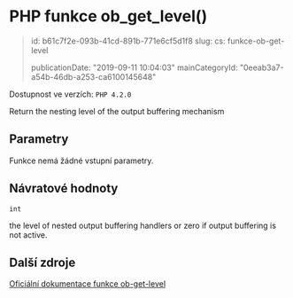 PHP funkce ob_get_level()
=========================

> id: b61c7f2e-093b-41cd-891b-771e6cf5d1f8
> slug:
> 	cs: funkce-ob-get-level
>
> publicationDate: "2019-09-11 10:04:03"
> mainCategoryId: "0eeab3a7-a54b-46db-a253-ca6100145648"

Dostupnost ve verzích: `PHP 4.2.0`

Return the nesting level of the output buffering mechanism


Parametry
--------------

Funkce nemá žádné vstupní parametry.

Návratové hodnoty
----------------

`int`

the level of nested output buffering handlers or zero if output
buffering is not active.

Další zdroje
------------

[Oficiální dokumentace funkce ob-get-level](https://www.php.net/manual/en/function.ob-get-level.php)
